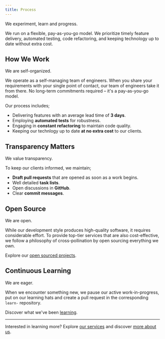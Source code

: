 ```yaml
---
title: Process
---
```


We experiment, learn and progress.

We run on a flexible, pay-as-you-go model. We prioritize timely feature
delivery, automated testing, code refactoring, and keeping technology up to date
without extra cost.

## How We Work

We are self-organized.

We operate as a self-managing team of engineers. When you share your
requirements with your single point of contact, our team of engineers take it
from there. No long-term commitments required – it's a pay-as-you-go model.

Our process includes;

- Delivering features with an average lead time of __3 days__.
- Employing __automated tests__ for robustness.
- Engaging in __constant refactoring__ to maintain code quality.
- Keeping our technlogy up to date __at no extra cost__ to our clients.

## Transparency Matters

We value transparency.

To keep our clients informed, we maintain;

- __Draft pull requests__ that are opened as soon as a work begins.
- Well detailed __task lists__.
- Open discussions in __GitHub__.
- Clear __commit messages__.

## Open Source

We are open.

While our development style produces high-quality software, it requires
considerable effort. To provide top-tier services that are also cost-effective,
we follow a philosophy of cross-pollination by open sourcing everything we own.

Explore our [open sourced projects][github-repos].

## Continuous Learning

We are eager.

When we encounter something new, we pause our active work-in-progress, put on
our learning hats and create a pull request in the corresponding `learn-`
repository.

Discover what we've been [learning][github-learn].

---

Interested in learning more? Explore [our services](./services.md) and discover
[more about us](./about.md).

[github-repos]: https://github.com/mouseless?type=public
[github-learn]: https://github.com/orgs/mouseless/repositories?q=learn-&type=public
